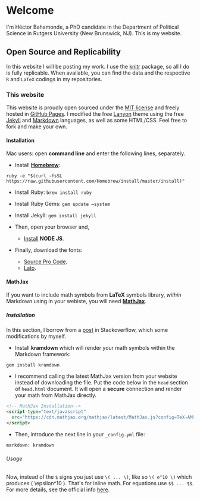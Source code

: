 # Welcome

<p class="lead">
I'm Héctor Bahamonde, a PhD candidate in the Department of Political Science in Rutgers University (New Brunswick, NJ). This is my website.
</p>


## Open Source and Replicability

In this website I will be posting my work. I use the [knitr](http://yihui.name/knitr/) package, so all I do is fully replicable. When available, you can find the data and the respective `R` and `LaTeX` codings in my repositories.

### This website
This website is proudly open sourced under the [MIT license](https://github.com/hbahamonde/hbahamonde.github.io/blob/master/LICENSE.md) and freely hosted in [GitHub Pages](https://pages.github.com). I modified the free [Lanyon](http://lanyon.getpoole.com) theme using the free [Jekyll](jekyllrb.com) and [Markdown](http://daringfireball.net/projects/markdown/) languages, as well as some HTML/CSS. Feel free to fork and make your own. 

#### Installation

Mac users: open **command line** and enter the following lines, separately.

* Install **[Homebrew](http://brew.sh)**: 

```
ruby -e "$(curl -fsSL https://raw.githubusercontent.com/Homebrew/install/master/install)"
```

* Install Ruby: `brew install ruby`
* Install Ruby Gems: `gem update —system`
* Install Jekyll: `gem install jekyll`

* Then, open your browser and,

	* [Install](https://nodejs.org) **NODE JS**.

* Finally, download the fonts:

	* [Source Pro Code](https://www.google.com/fonts/download?kit=5CnRSlG29fo96WRM6evqx3XmVIqD4Rma_X5NukQ7EX0).
	* [Lato](https://www.google.com/fonts/download?kit=NdjKCQMCiQM2g3qf94rrwQ).

#### MathJax

If you want to include math symbols from **LaTeX** symbols library, *within* Markdown using in your webiste, you will need **[MathJax](https://www.mathjax.org)**.

##### Installation

In this section, I borrow from a [post](http://stackoverflow.com/questions/10987992/using-mathjax-with-jekyll) in Stackoverflow, which some modifications by myself.

* Install **kramdown** which will render your math symbols within the Markdown framework: 

```
gem install kramdown
```

* I recommend calling the latest MathJax version from your website instead of downloading the file. Put the code below in the `head` section of `head.html` document. It will open a **secure** connection and render your math from MathJax directly.

```html
<!-- MathJax Installation-->
<script type="text/javascript"
  src="https://cdn.mathjax.org/mathjax/latest/MathJax.js?config=TeX-AMS-MML_HTMLorMML">
</script>
```

* Then, introduce the next line in your `_config.yml` file: 

```
markdown: kramdown
```

###### Usage
Now, instead of the `$` signs you just use `\( ... \)`, like so `\( e^10 \)` which produces \( \epsilon^10 \). That's for inline math. For equations use ``$$ ... $$``. For more details, see the official info [here](http://docs.mathjax.org/en/latest/tex.html#supported-latex-commands).








